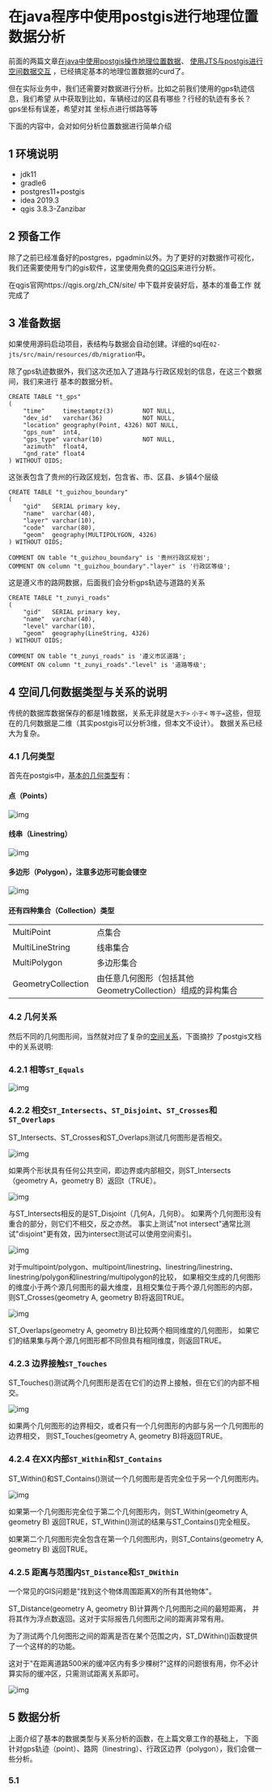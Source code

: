 # 在java程序中使用postgis进行地理位置数据分析

前面的两篇文章[在java中使用postgis操作地理位置数据](../01-postgis/README.md)、
[使用JTS与postgis进行空间数据交互](使用JTS与postgis进行空间数据交互.md)
，已经搞定基本的地理位置数据的curd了。

但在实际业务中，我们还需要对数据进行分析。比如之前我们使用的gps轨迹信息，我们希望
从中获取到比如，车辆经过的区县有哪些？行经的轨迹有多长？gps坐标有误差，希望对其
坐标点进行绑路等等

下面的内容中，会对如何分析位置数据进行简单介绍

## 1 环境说明

- jdk11
- gradle6
- postgres11+postgis
- idea 2019.3
- qgis 3.8.3-Zanzibar

## 2 预备工作

除了之前已经准备好的postgres，pgadmin以外。为了更好的对数据作可视化，
我们还需要使用专门的gis软件，这里使用免费的[QGIS]来进行分析。

在qgis官网https://qgis.org/zh_CN/site/ 中下载并安装好后，基本的准备工作
就完成了

## 3 准备数据

如果使用源码启动项目，表结构与数据会自动创建。详细的sql在`02-jts/src/main/resources/db/migration`中。

除了gps轨迹数据外，我们这次还加入了道路与行政区规划的信息，在这三个数据间，我们来进行
基本的数据分析。

```postgresql
CREATE TABLE "t_gps"
(
    "time"     timestamptz(3)        NOT NULL,
    "dev_id"   varchar(36)           NOT NULL,
    "location" geography(Point, 4326) NOT NULL,
    "gps_num"  int4,
    "gps_type" varchar(10)           NOT NULL,
    "azimuth"  float4,
    "gnd_rate" float4
) WITHOUT OIDS;
```

这张表包含了贵州的行政区规划，包含省、市、区县、乡镇4个层级
```postgresql
CREATE TABLE "t_guizhou_boundary"
(
    "gid"   SERIAL primary key,
    "name"  varchar(40),
    "layer" varchar(10),
    "code"  varchar(80),
    "geom"  geography(MULTIPOLYGON, 4326)
) WITHOUT OIDS;

COMMENT ON table "t_guizhou_boundary" is '贵州行政区规划';
COMMENT ON column "t_guizhou_boundary"."layer" is '行政区等级';
```

这是遵义市的路网数据，后面我们会分析gps轨迹与道路的关系
```postgresql
CREATE TABLE "t_zunyi_roads"
(
    "gid"   SERIAL primary key,
    "name"  varchar(40),
    "level" varchar(10),
    "geom"  geography(LineString, 4326)
) WITHOUT OIDS;

COMMENT ON table "t_zunyi_roads" is '遵义市区道路';
COMMENT ON column "t_zunyi_roads"."level" is '道路等级';
```

## 4 空间几何数据类型与关系的说明

传统的数据库数据保存的都是1维数据，关系无非就是`大于>` `小于<` `等于=`这些，但现在的几何数据是二维（其实postgis可以分析3维，但本文不设计）。
数据关系已经大为复杂。

### 4.1 几何类型 

首先在postgis中，[基本的几何类型][geometries]有：

#### 点（Points）

![img](img/geometries/points.png)

#### 线串（Linestring）

![img](img/geometries/lines.png)

#### 多边形（Polygon），注意多边形可能会镂空

![img](img/geometries/polygons.png)

#### 还有四种集合（Collection）类型  

|   |   |
|---|---|
| MultiPoint         | 点集合     |
| MultiLineString    | 线串集合   |
| MultiPolygon       | 多边形集合  |
| GeometryCollection | 由任意几何图形（包括其他GeometryCollection）组成的异构集合  |

### 4.2 几何关系

然后不同的几何图形间，当然就对应了复杂的[空间关系][spatial_relationships]，下面摘抄
了postgis文档中的关系说明:

### 4.2.1 相等`ST_Equals`

![img](img/relations/st_equals.png)

### 4.2.2 相交`ST_Intersects`、`ST_Disjoint`、`ST_Crosses`和`ST_Overlaps`

ST_Intersects、ST_Crosses和ST_Overlaps测试几何图形是否相交。
 
![img](img/relations/st_intersects.png)

如果两个形状具有任何公共空间，即边界或内部相交，则ST_Intersects（geometry A，geometry B）返回t（TRUE）。

![img](img/relations/st_disjoint.png)

与ST_Intersects相反的是ST_Disjoint（几何A，几何B）。
如果两个几何图形没有重合的部分，则它们不相交，反之亦然。
事实上测试"not intersect"通常比测试"disjoint"更有效，因为intersect测试可以使用空间索引。

![img](img/relations/st_crosses.png)

对于multipoint/polygon、multipoint/linestring、linestring/linestring、
linestring/polygon和linestring/multipolygon的比较，
如果相交生成的几何图形的维度小于两个源几何图形的最大维度，且相交集位于两个源几何图形的内部，
则ST_Crosses(geometry A, geometry B)将返回TRUE。

![img](img/relations/st_overlaps.png)

ST_Overlaps(geometry A, geometry B)比较两个相同维度的几何图形，
如果它们的结果集与两个源几何图形都不同但具有相同维度，则返回TRUE。

### 4.2.3 边界接触`ST_Touches`

ST_Touches()测试两个几何图形是否在它们的边界上接触，但在它们的内部不相交。

![img](img/relations/st_touches.png)

如果两个几何图形的边界相交，或者只有一个几何图形的内部与另一个几何图形的边界相交，
则ST_Touches(geometry A, geometry B)将返回TRUE。

### 4.2.4 在XX内部`ST_Within`和`ST_Contains`

ST_Within()和ST_Contains()测试一个几何图形是否完全位于另一个几何图形内。

![img](img/relations/st_within.png)

如果第一个几何图形完全位于第二个几何图形内，则ST_Within(geometry A, geometry B)
返回TRUE，ST_Within()测试的结果与ST_Contains()完全相反。

如果第二个几何图形完全包含在第一个几何图形内，则ST_Contains(geometry A, geometry B)
返回TRUE。

### 4.2.5 距离与范围内`ST_Distance`和`ST_DWithin`

一个常见的GIS问题是"找到这个物体周围距离X的所有其他物体"。

ST_Distance(geometry A, geometry B)计算两个几何图形之间的最短距离，
并将其作为浮点数返回。这对于实际报告几何图形之间的距离非常有用。

为了测试两个几何图形之间的距离是否在某个范围之内，ST_DWithin()函数提供了一个这样的的功能。

这对于"在距离道路500米的缓冲区内有多少棵树?"这样的问题很有用，你不必计算实际的缓冲区，只需测试距离关系即可。

![img](img/relations/st_dwithin.png)


## 5 数据分析

上面介绍了基本的数据类型与关系分析的函数，在上篇文章工作的基础上，
下面针对gps轨迹（point）、路网（linestring）、行政区边界（polygon），我们会做一些分析。



### 5.1 


 [QGIS]: https://qgis.org/zh_CN/site/
 [geometries]: http://postgis.net/workshops/postgis-intro/geometries.html
 [spatial_relationships]: http://postgis.net/workshops/postgis-intro/spatial_relationships.html

